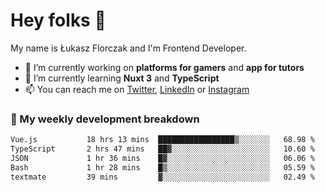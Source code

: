 # Hey folks 👋

My name is Łukasz Florczak and I'm Frontend Developer. 

- 🔭 I’m currently working on **platforms for gamers** and **app for tutors**
- 🌱 I’m currently learning **Nuxt 3** and **TypeScript**
- 📫 You can reach me on [Twitter](https://twitter.com/lukaszflorczak), [LinkedIn](https://pl.linkedin.com/in/lukasz-florczak) or [Instagram](https://instagram.com/lukaszflorczak)


### 🧮 My weekly development breakdown

<!--START_SECTION:waka-->

```txt
Vue.js           18 hrs 13 mins  █████████████████▒░░░░░░░   68.98 %
TypeScript       2 hrs 47 mins   ██▓░░░░░░░░░░░░░░░░░░░░░░   10.60 %
JSON             1 hr 36 mins    █▓░░░░░░░░░░░░░░░░░░░░░░░   06.06 %
Bash             1 hr 28 mins    █▒░░░░░░░░░░░░░░░░░░░░░░░   05.59 %
textmate         39 mins         ▓░░░░░░░░░░░░░░░░░░░░░░░░   02.49 %
```

<!--END_SECTION:waka-->

<!--
**lukaszflorczak/lukaszflorczak** is a ✨ _special_ ✨ repository because its `README.md` (this file) appears on your GitHub profile.

Here are some ideas to get you started:

- 🔭 I’m currently working on ...
- 🌱 I’m currently learning ...
- 👯 I’m looking to collaborate on ...
- 🤔 I’m looking for help with ...
- 💬 Ask me about ...
- 📫 How to reach me: ...
- 😄 Pronouns: ...
- ⚡ Fun fact: ...
-->

